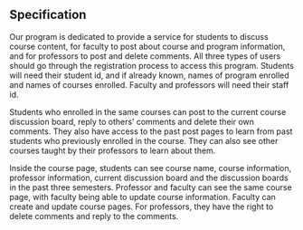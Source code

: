 ## Specification

Our program is dedicated to provide a service for students to discuss course content, for faculty to post about course and program information, and for professors to post and delete comments. All three types of users should go through the registration process to access this program. Students will need their student id, and if already known, names of program enrolled and names of courses enrolled. Faculty and professors will need their staff id.

Students who enrolled in the same courses can post to the current course discussion board, reply to others’ comments and delete their own comments. They also have access to the past post pages to learn from past students who previously enrolled in the course. They can also see other courses taught by their professors to learn about them.

Inside the course page, students can see course name, course information, professor information, current discussion board and the discussion boards in the past three semesters. Professor and faculty can see the same course page, with faculty being able to update course information. Faculty can create and update course pages. For professors, they have the right to delete comments and reply to the comments.

